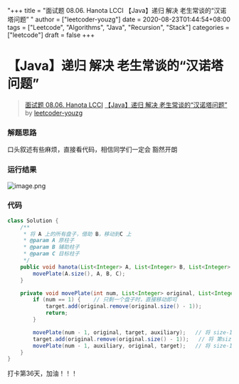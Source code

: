 "+++
title = "面试题 08.06. Hanota LCCI 【Java】递归 解决 老生常谈的“汉诺塔问题” "
author = ["leetcoder-youzg"]
date = 2020-08-23T01:44:54+08:00
tags = ["Leetcode", "Algorithms", "Java", "Recursion", "Stack"]
categories = ["leetcode"]
draft = false
+++

# 【Java】递归 解决 老生常谈的“汉诺塔问题”

> [面试题 08.06. Hanota LCCI](https://leetcode-cn.com/problems/hanota-lcci/)
> [【Java】递归 解决 老生常谈的“汉诺塔问题”](https://leetcode-cn.com/problems/hanota-lcci/solution/java-di-gui-jie-jue-lao-sheng-chang-tan-de-yi-nuo-/) by [leetcoder-youzg](https://leetcode-cn.com/u/leetcoder-youzg/)

### 解题思路
口头叙述有些麻烦，直接看代码，相信同学们一定会 豁然开朗

### 运行结果
![image.png](https://pic.leetcode-cn.com/1598146943-jjJfzb-image.png)

### 代码

```java
class Solution {
    /**
     * 将 A 上的所有盘子，借助 B，移动到C 上
     * @param A 原柱子
     * @param B 辅助柱子
     * @param C 目标柱子
     */
    public void hanota(List<Integer> A, List<Integer> B, List<Integer> C) {
        movePlate(A.size(), A, B, C);
    }

    private void movePlate(int num, List<Integer> original, List<Integer> auxiliary, List<Integer> target) {
        if (num == 1) {    // 只剩一个盘子时，直接移动即可
            target.add(original.remove(original.size() - 1));
            return;
        }

        movePlate(num - 1, original, target, auxiliary);   // 将 size-1 个盘子，从 original 移动到 auxiliary
        target.add(original.remove(original.size() - 1));   // 将 第size个盘子，从 original 移动到 target
        movePlate(num - 1, auxiliary, original, target);   // 将 size-1 个盘子，从 auxiliary 移动到 target
    }
}
```
打卡第36天，加油！！！